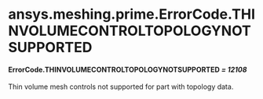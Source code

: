 # ansys.meshing.prime.ErrorCode.THINVOLUMECONTROLTOPOLOGYNOTSUPPORTED

#### ErrorCode.THINVOLUMECONTROLTOPOLOGYNOTSUPPORTED *= 12108*

Thin volume mesh controls not supported for part with topology data.

<!-- !! processed by numpydoc !! -->
